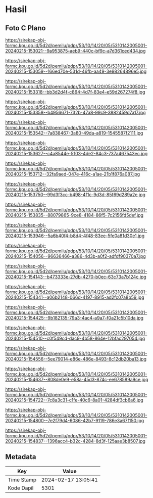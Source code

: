 # Hasil

## Foto C Plano

https://sirekap-obj-formc.kpu.go.id/5d2d/pemilu/pdpr/53/10/14/20/05/5310142005001-20240215-153021--9a953875-aeb9-440c-bf9c-a7d361ced434.jpg

https://sirekap-obj-formc.kpu.go.id/5d2d/pemilu/pdpr/53/10/14/20/05/5310142005001-20240215-153059--166ed70e-531d-46fb-aa49-3e98264896e5.jpg

https://sirekap-obj-formc.kpu.go.id/5d2d/pemilu/pdpr/53/10/14/20/05/5310142005001-20240215-153318--bb3d2d4f-c864-4d7f-83e4-e59d267274f8.jpg

https://sirekap-obj-formc.kpu.go.id/5d2d/pemilu/pdpr/53/10/14/20/05/5310142005001-20240215-153358--b4956671-732b-47a8-99c9-3882459d7a17.jpg

https://sirekap-obj-formc.kpu.go.id/5d2d/pemilu/pdpr/53/10/14/20/05/5310142005001-20240215-153542--7a838467-3a80-49da-a819-1545587f2111.jpg

https://sirekap-obj-formc.kpu.go.id/5d2d/pemilu/pdpr/53/10/14/20/05/5310142005001-20240215-153627--c4a8544e-5103-4de2-84c3-737a467543ec.jpg

https://sirekap-obj-formc.kpu.go.id/5d2d/pemilu/pdpr/53/10/14/20/05/5310142005001-20240215-153712--32fa9aed-047e-416c-a1ae-21b1f876a087.jpg

https://sirekap-obj-formc.kpu.go.id/5d2d/pemilu/pdpr/53/10/14/20/05/5310142005001-20240215-153750--99d3f3cc-b498-4f1c-9d3d-85f69d289a2e.jpg

https://sirekap-obj-formc.kpu.go.id/5d2d/pemilu/pdpr/53/10/14/20/05/5310142005001-20240215-153835--88079865-9ce8-4184-86f5-7c2156fd5def.jpg

https://sirekap-obj-formc.kpu.go.id/5d2d/pemilu/pdpr/53/10/14/20/05/5310142005001-20240215-153946--5a6b40f4-b8d4-4f48-83ee-5fe0a81d30e1.jpg

https://sirekap-obj-formc.kpu.go.id/5d2d/pemilu/pdpr/53/10/14/20/05/5310142005001-20240215-154056--96636466-a386-4d3b-a0f2-adfdf90370a7.jpg

https://sirekap-obj-formc.kpu.go.id/5d2d/pemilu/pdpr/53/10/14/20/05/5310142005001-20240215-154143--b473333e-27db-4270-b0ec-63c73a7b124c.jpg

https://sirekap-obj-formc.kpu.go.id/5d2d/pemilu/pdpr/53/10/14/20/05/5310142005001-20240215-154341--a06b2148-066d-4197-8915-ad2fc07a8b59.jpg

https://sirekap-obj-formc.kpu.go.id/5d2d/pemilu/pdpr/53/10/14/20/05/5310142005001-20240215-154425--9b182135-79a3-4ac4-a9a7-f0a21c5b10da.jpg

https://sirekap-obj-formc.kpu.go.id/5d2d/pemilu/pdpr/53/10/14/20/05/5310142005001-20240215-154510--c0f549cd-dac9-4b58-864e-12bfac297054.jpg

https://sirekap-obj-formc.kpu.go.id/5d2d/pemilu/pdpr/53/10/14/20/05/5310142005001-20240215-154556--5ee79014-e86e-486e-8493-8c12db20ba13.jpg

https://sirekap-obj-formc.kpu.go.id/5d2d/pemilu/pdpr/53/10/14/20/05/5310142005001-20240215-154637--808de0e9-e58a-45d3-874c-ee678589a9ce.jpg

https://sirekap-obj-formc.kpu.go.id/5d2d/pemilu/pdpr/53/10/14/20/05/5310142005001-20240215-154722--7c8a3c31-c1fe-40c6-8a01-4284df3cb6a6.jpg

https://sirekap-obj-formc.kpu.go.id/5d2d/pemilu/pdpr/53/10/14/20/05/5310142005001-20240215-154800--7e2f79d4-6086-42b7-9119-786e3a67f150.jpg

https://sirekap-obj-formc.kpu.go.id/5d2d/pemilu/pdpr/53/10/14/20/05/5310142005001-20240215-154837--1396acc4-b32c-4284-8d3f-125aae3b8507.jpg


## Metadata

| Key        | Value               |
| ---------- | ------------------- |
| Time Stamp | 2024-02-17 13:05:41 |
| Kode Dapil | 5301                |



